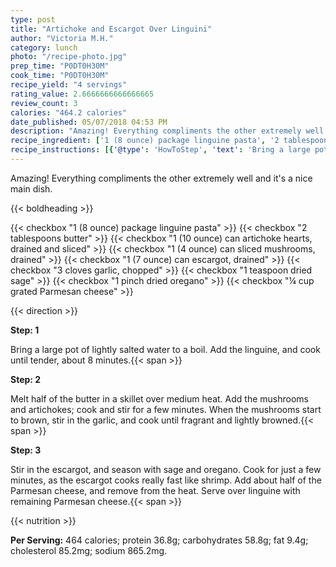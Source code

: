 ```yaml
---
type: post
title: "Artichoke and Escargot Over Linguini"
author: "Victoria M.H."
category: lunch
photo: "/recipe-photo.jpg"
prep_time: "P0DT0H30M"
cook_time: "P0DT0H30M"
recipe_yield: "4 servings"
rating_value: 2.6666666666666665
review_count: 3
calories: "464.2 calories"
date_published: 05/07/2018 04:53 PM
description: "Amazing! Everything compliments the other extremely well and it's a nice main dish."
recipe_ingredient: ['1 (8 ounce) package linguine pasta', '2 tablespoons butter', '1 (10 ounce) can artichoke hearts, drained and sliced', '1 (4 ounce) can sliced mushrooms, drained', '1 (7 ounce) can escargot, drained', '3 cloves garlic, chopped', '1 teaspoon dried sage', '1 pinch dried oregano', '¼ cup grated Parmesan cheese']
recipe_instructions: [{'@type': 'HowToStep', 'text': 'Bring a large pot of lightly salted water to a boil. Add the linguine, and cook until tender, about 8 minutes.\n'}, {'@type': 'HowToStep', 'text': 'Melt half of the butter in a skillet over medium heat. Add the mushrooms and artichokes; cook and stir for a few minutes. When the mushrooms start to brown, stir in the garlic, and cook until fragrant and lightly browned.\n'}, {'@type': 'HowToStep', 'text': 'Stir in the escargot, and season with sage and oregano. Cook for just a few minutes, as the escargot cooks really fast like shrimp. Add about half of the Parmesan cheese, and remove from the heat. Serve over linguine with remaining Parmesan cheese.\n'}]
---
```


Amazing! Everything compliments the other extremely well and it's a nice main dish. 

{{< boldheading >}}

{{< checkbox "1 (8 ounce) package linguine pasta" >}}
{{< checkbox "2 tablespoons butter" >}}
{{< checkbox "1 (10 ounce) can artichoke hearts, drained and sliced" >}}
{{< checkbox "1 (4 ounce) can sliced mushrooms, drained" >}}
{{< checkbox "1 (7 ounce) can escargot, drained" >}}
{{< checkbox "3 cloves garlic, chopped" >}}
{{< checkbox "1 teaspoon dried sage" >}}
{{< checkbox "1 pinch dried oregano" >}}
{{< checkbox "¼ cup grated Parmesan cheese" >}}


{{< direction >}}

**Step: 1**

Bring a large pot of lightly salted water to a boil. Add the linguine, and cook until tender, about 8 minutes.{{< span >}}

**Step: 2**

Melt half of the butter in a skillet over medium heat. Add the mushrooms and artichokes; cook and stir for a few minutes. When the mushrooms start to brown, stir in the garlic, and cook until fragrant and lightly browned.{{< span >}}

**Step: 3**

Stir in the escargot, and season with sage and oregano. Cook for just a few minutes, as the escargot cooks really fast like shrimp. Add about half of the Parmesan cheese, and remove from the heat. Serve over linguine with remaining Parmesan cheese.{{< span >}}

{{< nutrition >}}

**Per Serving:** 464 calories; protein 36.8g; carbohydrates 58.8g; fat 9.4g; cholesterol 85.2mg; sodium 865.2mg.
